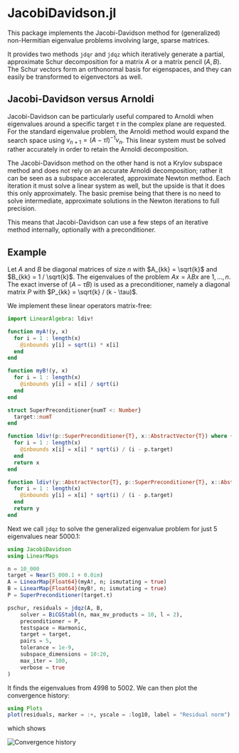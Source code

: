# JacobiDavidson.jl
This package implements the Jacobi-Davidson method for (generalized) non-Hermitian eigenvalue problems involving large, sparse matrices.

It provides two methods `jdqr` and `jdqz` which iteratively generate a partial, approximate Schur decomposition for a matrix $A$ or a matrix pencil $(A, B)$. The Schur vectors form an orthonormal basis for eigenspaces, and they can easily be transformed to eigenvectors as well.

## Jacobi-Davidson versus Arnoldi
Jacobi-Davidson can be particularly useful compared to Arnoldi when eigenvalues around a specific target $\tau$ in the complex plane are requested. For the standard eigenvalue problem, the Arnoldi method would expand the search space using $v_{n+1} = (A - \tau I)^{-1}v_n$. This linear system must be solved rather accurately in order to retain the Arnoldi decomposition.

The Jacobi-Davidson method on the other hand is not a Krylov subspace method and does not rely on an accurate Arnoldi decomposition; rather it can be seen as a subspace accelerated, approximate Newton method. Each iteration it must solve a linear system as well, but the upside is that it does this only approximately. The basic premise being that there is no need to solve intermediate, approximate solutions in the Newton iterations to full precision.

This means that Jacobi-Davidson can use a few steps of an iterative method internally, optionally with a preconditioner.

## Example
Let $A$ and $B$ be diagonal matrices of size $n$ with $A_{kk} = \sqrt{k}$ and $B_{kk} = 1 / \sqrt{k}$. The eigenvalues of the problem $Ax = \lambda Bx$ are $1, \dots, n$. The exact inverse of $(A - \tau B)$ is used as a preconditioner, namely a diagonal matrix $P$ with $P_{kk} = \sqrt{k} / (k - \tau)$.

We implement these linear operators matrix-free:

```julia
import LinearAlgebra: ldiv!

function myA!(y, x)
  for i = 1 : length(x)
    @inbounds y[i] = sqrt(i) * x[i]
  end
end

function myB!(y, x)
  for i = 1 : length(x)
    @inbounds y[i] = x[i] / sqrt(i)
  end
end

struct SuperPreconditioner{numT <: Number}
  target::numT
end

function ldiv!(p::SuperPreconditioner{T}, x::AbstractVector{T}) where {T<:Number}
  for i = 1 : length(x)
    @inbounds x[i] = x[i] * sqrt(i) / (i - p.target)
  end
  return x
end

function ldiv!(y::AbstractVector{T}, p::SuperPreconditioner{T}, x::AbstractVector{T}) where {T<:Number}
  for i = 1 : length(x)
    @inbounds y[i] = x[i] * sqrt(i) / (i - p.target)
  end
  return y
end
```

Next we call `jdqz` to solve the generalized eigenvalue problem for just 5 eigenvalues near 5000.1:

```julia
using JacobiDavidson
using LinearMaps

n = 10_000
target = Near(5_000.1 + 0.0im)
A = LinearMap{Float64}(myA!, n; ismutating = true)
B = LinearMap{Float64}(myB!, n; ismutating = true)
P = SuperPreconditioner(target.τ)

pschur, residuals = jdqz(A, B,
    solver = BiCGStabl(n, max_mv_products = 10, l = 2),
    preconditioner = P,
    testspace = Harmonic,
    target = target,
    pairs = 5,
    tolerance = 1e-9,
    subspace_dimensions = 10:20,
    max_iter = 100,
    verbose = true
)
```

It finds the eigenvalues from 4998 to 5002. We can then plot the convergence history:

```julia
using Plots
plot(residuals, marker = :+, yscale = :log10, label = "Residual norm")
```

which shows

![Convergence history](conv.png)
